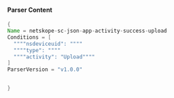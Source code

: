 #### Parser Content
```Java
{
Name = netskope-sc-json-app-activity-success-upload
Conditions = [
  """"nsdeviceuid": """"
  """"type": """"
  """"activity": "Upload""""
]
ParserVersion = "v1.0.0"


}
```